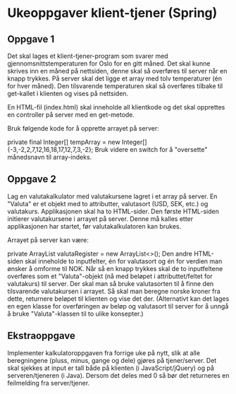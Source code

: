 # Ukeoppgaver klient-tjener (Spring)
## Oppgave 1
Det skal lages et klient-tjener-program som svarer med  gjennomsnittstemperaturen for Oslo for en gitt måned. Det skal kunne skrives inn en måned på nettsiden, denne skal så overføres til server når en knapp trykkes.  På server skal det ligge et array med tolv temperaturer (én for hver måned). Den tilsvarende temperaturen skal så overføres tilbake til get-kallet i klienten og vises på nettsiden.

En HTML-fil (index.html) skal inneholde all klientkode og det skal opprettes en controller på server med en get-metode.

Bruk følgende kode for å opprette arrayet på server:

private final Integer[] tempArray = new Integer[]{-3,-2,2,7,12,16,18,17,12,7,3,-2};
Bruk videre en switch for å "oversette" månedsnavn til array-indeks.

## Oppgave 2
Lag en valutakalkulator med valutakursene lagret i et array på server. En "Valuta" er et objekt med to attributter, valutasort (USD, SEK, etc.) og valutakurs. Applikasjonen skal ha to HTML-sider. Den første HTML-siden initierer valutakursene i arrayet på server. Denne må kalles etter applikasjonen har startet, før valutakalkulatoren kan brukes.

Arrayet på server kan være:

private ArrayList<Valuta> valutaRegister = new ArrayList<>();
Den andre HTML-siden skal inneholde to inputfelter, én for valutasort og én for verdien man ønsker å omforme til NOK. Når så en knapp trykkes skal de to inputfeltene overføres som et "Valuta"-objekt (nå med beløpet i attributtet/feltet for valutakurs) til server. Der skal man så bruke valutasorten til å finne den tilsvarende valutakursen i arrayet. Så skal man beregne norske kroner fra dette, returnere beløpet til klienten og vise det der. (Alternativt kan det lages en egen klasse for overføringen av beløp og valutasort til server for å unngå å bruke "Valuta"-klassen til to ulike konsepter.)

## Ekstraoppgave
Implementer kalkulatoroppgaven fra forrige uke på nytt, slik at alle beregningene (pluss, minus, gange og dele) gjøres på tjener/server. Det skal sjekkes at input er tall både på klienten (i JavaScript/jQuery) og på serveren/tjeneren (i Java). Dersom det deles med 0 så bør det returneres en feilmelding fra server/tjener.

